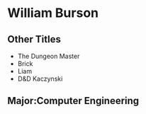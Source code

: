 # William Burson
## Other Titles
- The Dungeon Master
- Brick
- Liam
- D&D Kaczynski


## Major:Computer Engineering
